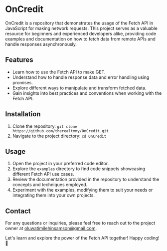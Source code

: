 # OnCredit

OnCredit is a repository that demonstrates the usage of the Fetch API in JavaScript for making network requests. This project serves as a valuable resource for beginners and experienced developers alike, providing code examples and documentation on how to fetch data from remote APIs and handle responses asynchronously.

## Features

- Learn how to use the Fetch API to make GET.
- Understand how to handle response data and error handling using promises.
- Explore different ways to manipulate and transform fetched data.
- Gain insights into best practices and conventions when working with the Fetch API.

## Installation

1. Clone the repository: `git clone https://github.com/therealtmmy/OnCredit.git`
2. Navigate to the project directory: `cd OnCredit`

## Usage

1. Open the project in your preferred code editor.
2. Explore the `examples` directory to find code snippets showcasing different Fetch API use cases.
3. Review the documentation provided in the repository to understand the concepts and techniques employed.
4. Experiment with the examples, modifying them to suit your needs or integrating them into your own projects.

## Contact

For any questions or inquiries, please feel free to reach out to the project owner at oluwatimilehinsamson@gmail.com.

Let's learn and explore the power of the Fetch API together! Happy coding! 🚀
